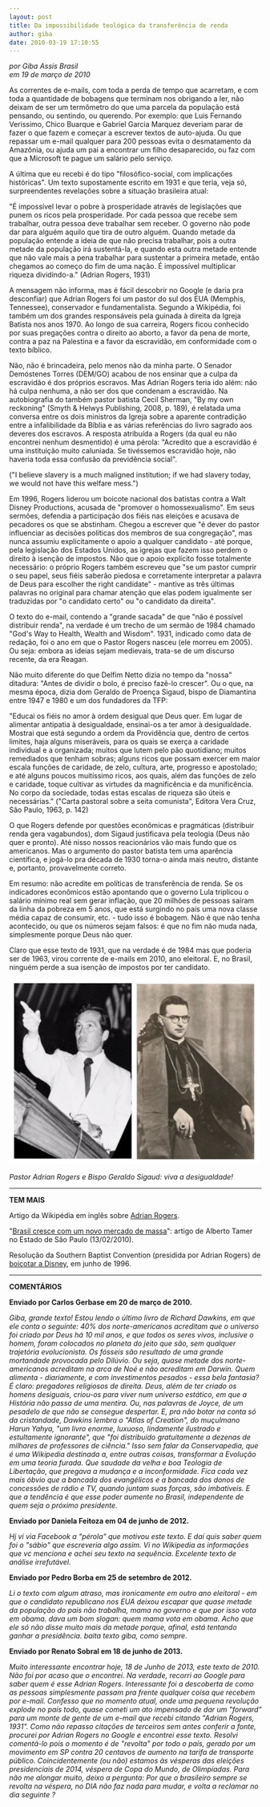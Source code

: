 ```yaml
---
layout: post
title: Da impossibilidade teológica da transferência de renda
author: giba
date: 2010-03-19 17:10:55
---
```

*por Giba Assis Brasil*\
*em 19 de março de 2010*

As correntes de e-mails, com toda a perda de tempo que acarretam, e com toda a quantidade de bobagens que terminam nos obrigando a ler, não deixam de ser um termômetro do que uma parcela da população está pensando, ou sentindo, ou querendo. Por exemplo: que Luis Fernando Verissimo, Chico Buarque e Gabriel Garcia Marquez deveriam parar de fazer o que fazem e começar a escrever textos de auto-ajuda. Ou que repassar um e-mail qualquer para 200 pessoas evita o desmatamento da Amazônia, ou ajuda um pai a encontrar um filho desaparecido, ou faz com que a Microsoft te pague um salário pelo serviço.

A última que eu recebi é do tipo "filosófico-social, com implicações históricas". Um texto supostamente escrito em 1931 e que teria, veja só, surpreendentes revelações sobre a situação brasileira atual:

"É impossível levar o pobre à prosperidade através de legislações que punem os ricos pela prosperidade. Por cada pessoa que recebe sem trabalhar, outra pessoa deve trabalhar sem receber. O governo não pode dar para alguém aquilo que tira de outro alguém. Quando metade da população entende a ideia de que não precisa trabalhar, pois a outra metade da população irá sustentá-la, e quando esta outra metade entende que não vale mais a pena trabalhar para sustentar a primeira metade, então chegamos ao começo do fim de uma nação. É impossível multiplicar riqueza dividindo-a."
(Adrian Rogers, 1931)

A mensagem não informa, mas é fácil descobrir no Google (e daria pra desconfiar) que Adrian Rogers foi um pastor do sul dos EUA (Memphis, Tennessee), conservador e fundamentalista. Segundo a Wikipédia, foi também um dos grandes responsáveis pela guinada à direita da Igreja Batista nos anos 1970. Ao longo de sua carreira, Rogers ficou conhecido por suas pregações contra o direito ao aborto, a favor da pena de morte, contra a paz na Palestina e a favor da escravidão, em conformidade com o texto bíblico.

Não, não é brincadeira, pelo menos não da minha parte. O Senador Demóstenes Torres (DEM/GO) acabou de nos ensinar que a culpa da escravidão é dos próprios escravos. Mas Adrian Rogers teria ido além: não há culpa nenhuma, a não ser dos que condenam a escravidão. Na autobiografia do também pastor batista Cecil Sherman, "By my own reckoning" (Smyth & Helwys Publishing, 2008, p. 189), é relatada uma conversa entre os dois ministros da Igreja sobre a aparente contradição entre a infalibilidade da Bíblia e as várias referências do livro sagrado aos deveres dos escravos. A resposta atribuída a Rogers (da qual eu não encontrei nenhum desmentido) é uma pérola: "Acredito que a escravidão é uma instituição muito caluniada. Se tivéssemos escravidão hoje, não haveria toda essa confusão da previdência social".

("I believe slavery is a much maligned institution; if we had slavery today, we would not have this welfare mess.")

Em 1996, Rogers liderou um boicote nacional dos batistas contra a Walt Disney Productions, acusada de "promover o homossexualismo". Em seus sermões, defendia a participação dos fiéis nas eleições e acusava de pecadores os que se abstinham. Chegou a escrever que "é dever do pastor influenciar as decisões políticas dos membros de sua congregação", mas nunca assumiu explicitamente o apoio a qualquer candidato - até porque, pela legislação dos Estados Unidos, as igrejas que fazem isso perdem o direito à isenção de impostos. Não que o apoio explícito fosse totalmente necessário: o próprio Rogers também escreveu que "se um pastor cumprir o seu papel, seus fiéis saberão piedosa e corretamente interpretar a palavra de Deus para escolher the right candidate" - mantive as três últimas palavras no original para chamar atenção que elas podem igualmente ser traduzidas por "o candidato certo" ou "o candidato da direita".

O texto do e-mail, contendo a "grande sacada" de que "não é possível distribuir renda", na verdade é um trecho de um sermão de 1984 chamado "God's Way to Health, Wealth and Wisdom". 1931, indicado como data de redação, foi o ano em que o Pastor Rogers nasceu (ele morreu em 2005). Ou seja: embora as ideias sejam medievais, trata-se de um discurso recente, da era Reagan.

Não muito diferente do que Delfim Netto dizia no tempo da "nossa" ditadura: "Antes de dividir o bolo, é preciso fazê-lo crescer". Ou o que, na mesma época, dizia dom Geraldo de Proença Sigaud, bispo de Diamantina entre 1947 e 1980 e um dos fundadores da TFP:

"Educai os fiéis no amor à ordem desigual que Deus quer. Em lugar de alimentar antipatia à desigualdade, ensinai-os a ter amor à desigualdade. Mostrai que está segundo a ordem da Providência que, dentro de certos limites, haja alguns miseráveis, para os quais se exerça a caridade individual e a organizada; muitos que lutem pelo pão quotidiano; muitos remediados que tenham sobras; alguns ricos que possam exercer em maior escala funções de caridade, de zelo, cultura, arte, progresso e apostolado; e até alguns poucos muitíssimo ricos, aos quais, além das funções de zelo e caridade, toque cultivar as virtudes da magnificência e da munificência. No corpo da sociedade, todas estas escalas de riqueza são úteis e necessárias."
("Carta pastoral sobre a seita comunista", Editora Vera Cruz, São Paulo, 1963, p. 142)

O que Rogers defende por questões econômicas e pragmáticas (distribuir renda gera vagabundos), dom Sigaud justificava pela teologia (Deus não quer e pronto). Até nisso nossos reacionários vão mais fundo que os americanos. Mas o argumento do pastor batista tem uma aparência científica, e jogá-lo pra década de 1930 torna-o ainda mais neutro, distante e, portanto, provavelmente correto.

Em resumo: não acredite em políticas de transferência de renda. Se os indicadores econômicos estão apontando que o governo Lula triplicou o salário mínimo real sem gerar inflação, que 20 milhões de pessoas saíram da linha da pobreza em 5 anos, que está surgindo no país uma nova classe média capaz de consumir, etc. - tudo isso é bobagem. Não é que não tenha acontecido, ou que os números sejam falsos: é que no fim não muda nada, simplesmente porque Deus não quer.

Claro que esse texto de 1931, que na verdade é de 1984 mas que poderia ser de 1963, virou corrente de e-mails em 2010, ano eleitoral. E, no Brasil, ninguém perde a sua isenção de impostos por ter candidato.



![](/uploads/rogers-sigaud.jpg)

*Pastor Adrian Rogers e Bispo Geraldo Sigaud: viva a desigualdade!*

- - -

**TEM MAIS**

Artigo da Wikipédia em inglês sobre [Adrian Rogers](http://en.wikipedia.org/wiki/Adrian_Rogers).

"[Brasil cresce com um novo mercado de massa](http://www.estadao.com.br/estadaodehoje/20100214/not_imp511041,0.php)": artigo de Alberto Tamer no Estado de São Paulo (13/02/2010).

Resolução da Southern Baptist Convention (presidida por Adrian Rogers) de [boicotar a Disney](http://www.sbc.net/resolutions/amResolution.asp?ID=435), em junho de 1996.

- - -

**COMENTÁRIOS**

**Enviado por Carlos Gerbase em 20 de março de 2010.**

*Giba, grande texto! Estou lendo o último livro de Richard Dawkins, em que ele conta o seguinte: 40% dos norte-americanos acreditam que o universo foi criado por Deus há 10 mil anos, e que todos os seres vivos, inclusive o homem, foram colocados no planeta do jeito que são, sem qualquer trajetória evolucionista. Os fósseis são resultado de uma grande mortandade provocada pelo Dilúvio. Ou seja, quase metade dos norte-americanos acreditam na arca de Noé e não acreditam em Darwin. Quem alimenta - diariamente, e com investimentos pesados - essa bela fantasia? É claro: pregadores religiosos de direita. Deus, além de ter criado os homens desiguais, criou-os para viver num universo estático, em que a História não passa de uma mentira. Ou, nas palavras de Joyce, de um pesadelo de que não se consegue despertar. E, pra não botar na conta só da cristandade, Dawkins lembra o "Atlas of Creation", do muçulmano Harun Yahya, "um livro enorme, luxuoso, lindamente ilustrado e estultamente ignorante", que "foi distribuído gratuitamente a dezenas de milhares de professores de ciência." Isso sem falar da Conservapedia, que é uma Wikipedia destinada a, entre outras coisas, transformar a Evolução em uma teoria furada. Que saudade da velha e boa Teologia de Libertação, que pregava a mudança e a inconformidade. Fica cada vez mais óbvio que a bancada dos evangélicos e a bancada dos donos de concessões de rádio e TV, quando juntam suas forças, são imbatíveis. E que a tendência é que esse poder aumente no Brasil, independente de quem seja o próximo presidente.*

**Enviado por Daniela Feitoza em 04 de junho de 2012.**

*Hj vi via Facebook a "pérola" que motivou este texto. E daí quis saber quem foi o "sábio" que escreveria algo assim. Vi no Wikipedia as informações que vc menciona e achei seu texto na sequência. Excelente texto de análise irrefutável.*

**Enviado por Pedro Borba em 25 de setembro de 2012.**

*Li o texto com algum atraso, mas ironicamente em outro ano eleitoral - em que o candidato republicano nos EUA deixou escapar que quase metade da população do país não trabalha, mama no governo e que por isso vota em obama. dava um bom slogan: quem mama vota em obama. Acho que ele só não disse muito mais da metade porque, afinal, está tentando ganhar a presidência. baita texto giba, como sempre.*

**Enviado por Renato Sobral em 18 de junho de 2013.**

*Muito interessante encontrar hoje, 18 de Junho de 2013, este texto de 2010. Não foi por acaso que o encontrei. Na verdade, recorri ao Google para saber quem é esse Adrian Rogers. Interessante foi a descoberta de como as pessoas simplesmente passam pra frente qualquer coisa que recebem por e-mail. Confesso que no momento atual, onde uma pequena revolução explode no país todo, quase cometi um ato impensado de dar um "forward" para um monte de gente de um e-mail que recebi citando "Adrian Rogers, 1931". Como não repasso citações de terceiros sem antes conferir a fonte, procurei por Adrian Rogers no Google e encontrei esse texto. Resolvi comentá-lo pois o momento é de "revolta" por todo o país, gerado por um movimento em SP contra 20 centavos de aumento na tarifa de transporte público. Coincidentemente (ou não) estamos às vésperas das eleições presidenciais de 2014, véspera de Copa do Mundo, de Olimpíadas. Para não me alongar muito, deixo a pergunta: Por que o brasileiro sempre se revolta na véspera, no DIA não faz nada para mudar, e volta a reclamar no dia seguinte ?*